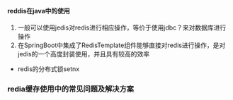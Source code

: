 #### reddis在java中的使用

1. 一般可以使用jedis对redis进行相应操作，等价于使用jdbc？来对数据库进行操作
2. 在SpringBoot中集成了RedisTemplate组件能够直接对redis进行操作，是对jedis的一个高度封装使用，并且具有较高的效率

* redis的分布式锁setnx



### redia缓存使用中的常见问题及解决方案

